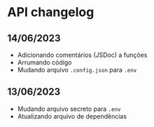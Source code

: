 # API changelog

## 14/06/2023

- Adicionando comentários (JSDoc) a funções
- Arrumando código
- Mudando arquivo `.config.json` para `.env`

## 13/06/2023

- Mudando arquivo secreto para `.env`
- Atualizando arquivo de dependências
